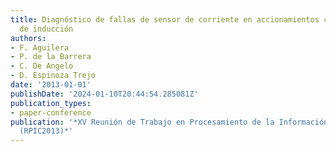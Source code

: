 ```yaml
---
title: Diagnóstico de fallas de sensor de corriente en accionamientos con máquinas
  de inducción
authors:
- F. Aguilera
- P. de la Barrera
- C. De Angelo
- D. Espinoza Trejo
date: '2013-01-01'
publishDate: '2024-01-10T20:44:54.285081Z'
publication_types:
- paper-conference
publication: '*XV Reunión de Trabajo en Procesamiento de la Información y Control
  (RPIC2013)*'
---
```


